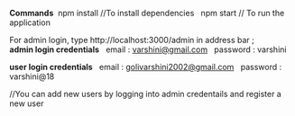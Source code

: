 **Commands**&nbsp;
npm install       //To install dependencies &nbsp;
npm start        // To run the application &nbsp;

For admin login, type http://localhost:3000/admin in address bar ; <br>
**admin login credentials** &nbsp;
email : varshini@gmail.com &nbsp;
password : varshini  &nbsp;

**user login credentials** &nbsp;
email : golivarshini2002@gmail.com &nbsp;
password : varshini@18  &nbsp;


//You can add new users by logging into admin credentails and register a new user  &nbsp;
